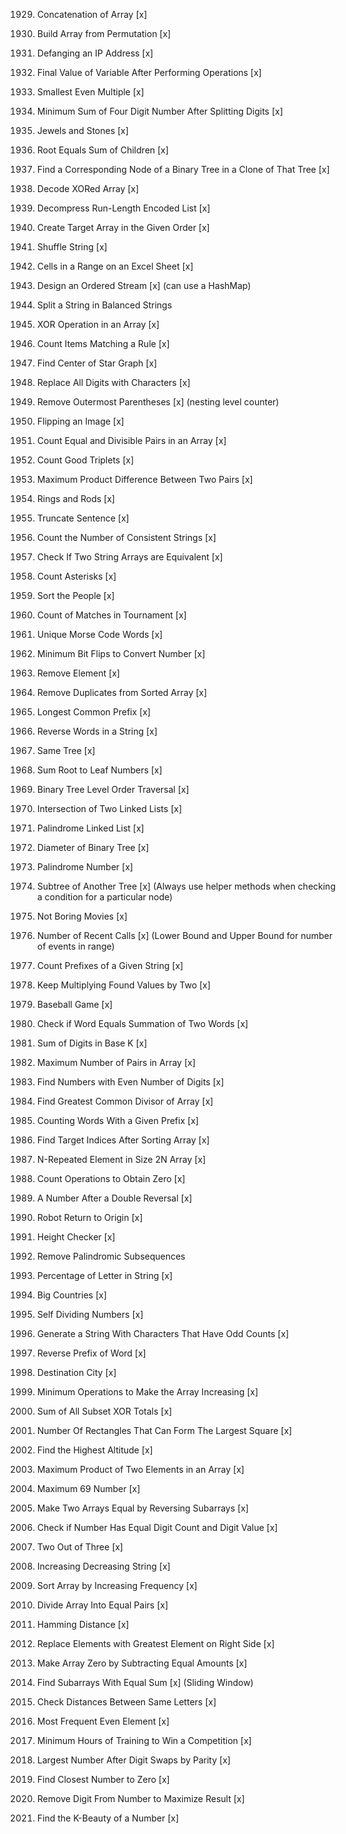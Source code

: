 1929. Concatenation of Array [x]

1920. Build Array from Permutation [x]

1108. Defanging an IP Address [x]

2011. Final Value of Variable After Performing Operations [x]

2413. Smallest Even Multiple [x]

2160. Minimum Sum of Four Digit Number After Splitting Digits [x]

771. Jewels and Stones [x]

2236. Root Equals Sum of Children [x]

1379. Find a Corresponding Node of a Binary Tree in a Clone of That Tree [x]

1720. Decode XORed Array [x]

1313. Decompress Run-Length Encoded List [x]

1389. Create Target Array in the Given Order [x]

1528. Shuffle String [x]

2194. Cells in a Range on an Excel Sheet [x]

1656. Design an Ordered Stream [x] (can use a HashMap)

1221. Split a String in Balanced Strings

1486. XOR Operation in an Array [x]

1773. Count Items Matching a Rule [x]

1791. Find Center of Star Graph [x]

1844. Replace All Digits with Characters [x]

1021. Remove Outermost Parentheses [x] (nesting level counter)

832. Flipping an Image [x]

2176. Count Equal and Divisible Pairs in an Array [x]

1534. Count Good Triplets [x]

1913. Maximum Product Difference Between Two Pairs [x]

2103. Rings and Rods [x]

1816. Truncate Sentence [x]

1684. Count the Number of Consistent Strings [x]

1662. Check If Two String Arrays are Equivalent [x]

2315. Count Asterisks [x]

2418. Sort the People [x]

1688. Count of Matches in Tournament [x]

804. Unique Morse Code Words [x]

2220. Minimum Bit Flips to Convert Number [x]

27. Remove Element [x]

26. Remove Duplicates from Sorted Array [x]

14. Longest Common Prefix [x]

151. Reverse Words in a String [x]

100. Same Tree [x]

129. Sum Root to Leaf Numbers [x]

102. Binary Tree Level Order Traversal [x]

160. Intersection of Two Linked Lists [x]

234. Palindrome Linked List [x]

543. Diameter of Binary Tree [x]

9. Palindrome Number [x]

572. Subtree of Another Tree [x] (Always use helper methods when checking a condition for a particular node)

620. Not Boring Movies [x]

933. Number of Recent Calls [x] (Lower Bound and Upper Bound for number of events in range)

2255. Count Prefixes of a Given String [x]

2154. Keep Multiplying Found Values by Two [x]

682. Baseball Game [x]

1880. Check if Word Equals Summation of Two Words [x]

1837. Sum of Digits in Base K [x]

2341. Maximum Number of Pairs in Array [x]

1295. Find Numbers with Even Number of Digits [x]

1979. Find Greatest Common Divisor of Array [x]

2185. Counting Words With a Given Prefix [x]

2089. Find Target Indices After Sorting Array [x]

961. N-Repeated Element in Size 2N Array [x]

2169. Count Operations to Obtain Zero [x]

2119. A Number After a Double Reversal [x]

657. Robot Return to Origin [x]

1051. Height Checker [x]

1332. Remove Palindromic Subsequences

2278. Percentage of Letter in String [x]

595. Big Countries [x]

728. Self Dividing Numbers [x]

1374. Generate a String With Characters That Have Odd Counts [x]

2000. Reverse Prefix of Word [x]

1436. Destination City [x]

1827. Minimum Operations to Make the Array Increasing [x]

1863. Sum of All Subset XOR Totals [x]

1725. Number Of Rectangles That Can Form The Largest Square [x]

1732. Find the Highest Altitude [x]

1464. Maximum Product of Two Elements in an Array [x]

1323. Maximum 69 Number [x]

1460. Make Two Arrays Equal by Reversing Subarrays [x]

2283. Check if Number Has Equal Digit Count and Digit Value [x]

2032. Two Out of Three [x]

1370. Increasing Decreasing String [x]

1636. Sort Array by Increasing Frequency [x]

2206. Divide Array Into Equal Pairs [x]

461. Hamming Distance [x]

1299. Replace Elements with Greatest Element on Right Side [x]

2357. Make Array Zero by Subtracting Equal Amounts [x]

2395. Find Subarrays With Equal Sum [x] (Sliding Window)

2399. Check Distances Between Same Letters [x]

2404. Most Frequent Even Element [x]

2383. Minimum Hours of Training to Win a Competition [x]

2231. Largest Number After Digit Swaps by Parity [x]

2239. Find Closest Number to Zero [x]

2259. Remove Digit From Number to Maximize Result [x]

2269. Find the K-Beauty of a Number [x]
